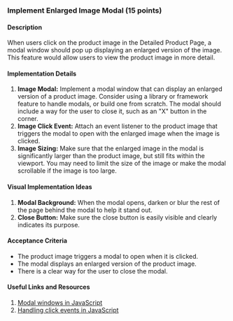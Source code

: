 ### Implement Enlarged Image Modal (15 points)

#### Description
When users click on the product image in the Detailed Product Page, a modal window should pop up displaying an enlarged version of the image. This feature would allow users to view the product image in more detail.

#### Implementation Details
1. **Image Modal:** Implement a modal window that can display an enlarged version of a product image. Consider using a library or framework feature to handle modals, or build one from scratch. The modal should include a way for the user to close it, such as an "X" button in the corner.
2. **Image Click Event:** Attach an event listener to the product image that triggers the modal to open with the enlarged image when the image is clicked.
3. **Image Sizing:** Make sure that the enlarged image in the modal is significantly larger than the product image, but still fits within the viewport. You may need to limit the size of the image or make the modal scrollable if the image is too large.

#### Visual Implementation Ideas
1. **Modal Background:** When the modal opens, darken or blur the rest of the page behind the modal to help it stand out.
2. **Close Button:** Make sure the close button is easily visible and clearly indicates its purpose.

#### Acceptance Criteria
- The product image triggers a modal to open when it is clicked.
- The modal displays an enlarged version of the product image.
- There is a clear way for the user to close the modal.

#### Useful Links and Resources
1. [Modal windows in JavaScript](https://www.w3schools.com/howto/howto_css_modals.asp)
2. [Handling click events in JavaScript](https://developer.mozilla.org/en-US/docs/Web/API/Element/click_event)
